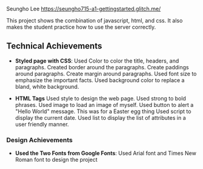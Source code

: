 
Seungho Lee
https://seungho715-a1-gettingstarted.glitch.me/

This project shows the combination of javascript, html, and css. It also makes the student practice how to use the server correctly. 

## Technical Achievements
- **Styled page with CSS**: 
Used Color to color the title, headers, and paragraphs. 
Created border around the paragraphs. 
Create paddings around paragraphs. 
Create margin around paragraphs. 
Used font size to emphasize the important facts.
Used background color to replace a bland, white background.

- **HTML Tags** Used style to design the web page. 
Used strong to bold phrases. 
Used image to load an image of myself. 
Used button to alert a "Hello World" message. This was for a Easter egg thing 
Used script to display the current date. 
Used list to display the list of attributes in a user friendly manner.


### Design Achievements
- **Used the Two Fonts from Google Fonts**: Used Arial font and Times New Roman font to design the project


